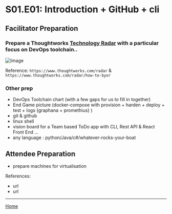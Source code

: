 # S01.E01: Introduction + GitHub + cli

## Facilitator Preparation


### Prepare a Thoughtworks [Technology Radar](./tech-radar.xls) with a particular focus on DevOps toolchain..

  ![Image]()

  Reference: `https://www.thoughtworks.com/radar` & `https://www.thoughtworks.com/radar/how-to-byor`
  
  
  
  
### Other prep
- DevOps Toolchain chart (with a few gaps for us to fill in together)
- End Game picture (docker-compose with provision + harden + deploy + test + logs {graphana + promethius} )
- git & github
- linux shell
- vision board for a Team based ToDo app with CLI, Rest API & React Front End ...
- any language : python/Java/c#/whatever-rocks-your-boat


## Attendee Preparation

- prepare machines for virtualisation


References:
- url
- url


---
[Home](../README.md)
